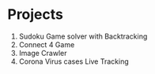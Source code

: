 # Projects

1) Sudoku Game solver with Backtracking
2) Connect 4 Game
3) Image Crawler 
4) Corona Virus cases Live Tracking
